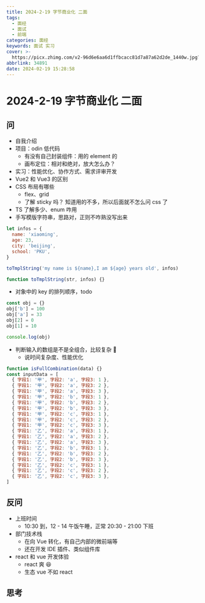 ```yaml
---
title: 2024-2-19 字节商业化 二面
tags:
  - 面经
  - 面试
  - 前端
categories: 面经
keywords: 面试 实习
cover: >-
  https://picx.zhimg.com/v2-96d6e6aa6d1ffbcacc81d7a87a62d2de_1440w.jpg?source=172ae18b
abbrlink: 34891
date: 2024-02-19 15:28:58
---
```


# 2024-2-19 字节商业化 二面

## 问

- 自我介绍
- 项目：odin 低代码
  - 有没有自己封装组件：用的 element 的
  - 画布定位：相对和绝对，放大怎么办？
- 实习：性能优化、协作方式、需求评审开发
- Vue2 和 Vue3 的区别
- CSS 布局有哪些
  - flex、grid
  - 了解 sticky 吗？ 知道用的不多，所以后面就不怎么问 css 了
- TS 了解多少、enum 咋用
- 手写模版字符串，思路对，正则不咋熟没写出来

```js
let infos = {
  name: 'xiaoming',
  age: 23,
  city: 'beijing',
  school: 'PKU',
}

toTmplString('my name is ${name},I am ${age} years old', infos)

function toTmplString(str, infos) {}
```

- 对象中的 key 的排列顺序，todo

```js
const obj = {}
obj['b'] = 100
obj['a'] = 33
obj[2] = 0
obj[1] = 10

console.log(obj)
```

- 判断输入的数组是不是全组合，比较复杂 🥸
  - 说时间复杂度、性能优化

```js
function isFullCombination(data) {}
const inputData = [
  { 字段1: '甲', 字段2: 'a', 字段3: 1 },
  { 字段1: '甲', 字段2: 'a', 字段3: 2 },
  { 字段1: '甲', 字段2: 'a', 字段3: 3 },
  { 字段1: '甲', 字段2: 'b', 字段3: 1 },
  { 字段1: '甲', 字段2: 'b', 字段3: 2 },
  { 字段1: '甲', 字段2: 'b', 字段3: 3 },
  { 字段1: '甲', 字段2: 'c', 字段3: 1 },
  { 字段1: '甲', 字段2: 'c', 字段3: 2 },
  { 字段1: '甲', 字段2: 'c', 字段3: 3 },
  { 字段1: '乙', 字段2: 'a', 字段3: 1 },
  { 字段1: '乙', 字段2: 'a', 字段3: 2 },
  { 字段1: '乙', 字段2: 'a', 字段3: 3 },
  { 字段1: '乙', 字段2: 'b', 字段3: 1 },
  { 字段1: '乙', 字段2: 'b', 字段3: 2 },
  { 字段1: '乙', 字段2: 'b', 字段3: 3 },
  { 字段1: '乙', 字段2: 'c', 字段3: 1 },
  { 字段1: '乙', 字段2: 'c', 字段3: 2 },
  { 字段1: '乙', 字段2: 'c', 字段3: 3 },
]
```

## 反问

- 上班时间
  - 10:30 到，12 - 14 午饭午睡，正常 20:30 - 21:00 下班
- 部门技术栈
  - 在向 Vue 转化，有自己内部的微前端等
  - 还在开发 IDE 插件、类似组件库
- react 和 vue 开发体验
  - react 爽 😆
  - 生态 vue 不如 react

## 思考

